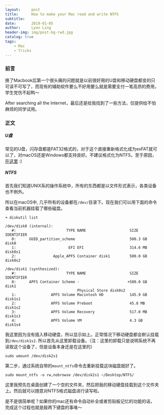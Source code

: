 ```yaml
---
layout:     post
title:      How to make your Mac read and write NTFS
subtitle:    
date:       2019-01-05
author:     Lyon Ling
header-img: img/post-bg-rwd.jpg
catalog: true
tags:
    - Mac
    - Tricks
---
```


### 前言

换了Macbook后第一个很头痛的问题就是以前很好用的U盘和移动硬盘都变的只可读不可写了，而现有的辅助软件要么不好用要么就是需要支付一笔高昂的费用，学生党伤不起鸭～

After searching all the Internet，最后还是给我找到了一些方法，仅提供给不怕麻烦的同学试用。

### 正文

##### U盘

常见的U盘，闪存盘都是FAT32格式的，对于这个直接重新格式化成为exFAT就可以了，对macOS还是Windows都支持良好。不建议格式化为NTFS，至于原因，[在这里](https://www.google.com/) :)

##### NTFS

首先我们知道UNIX系的操作系统中，所有的东西都是以文件形式表示，各类设备也不例外。

所以在macOS中, 几乎所有的设备都在`/dev/`目录下。现在我们可以用下面的命令查看当前机器挂载了哪些磁盘。

```
➜ diskutil list

/dev/disk0 (internal):
   #:                       TYPE NAME                    SIZE       IDENTIFIER
   0:      GUID_partition_scheme                         500.3 GB   disk0
   1:                        EFI EFI                     314.6 MB   disk0s1
   2:                 Apple_APFS Container disk1         500.0 GB   disk0s2

/dev/disk1 (synthesized):
   #:                       TYPE NAME                    SIZE       IDENTIFIER
   0:      APFS Container Scheme -                      +500.0 GB   disk1
                                 Physical Store disk0s2
   1:                APFS Volume Macintosh HD            145.9 GB   disk1s1
   2:                APFS Volume Preboot                 45.8 MB    disk1s2
   3:                APFS Volume Recovery                517.0 MB   disk1s3
   4:                APFS Volume VM                      4.3 GB     disk1s4
```

我这里因为没有插入移动硬盘，所以显示如上。正常情况下移动硬盘都会默认挂载到`/dev/disk1s2`. 所以首先从这里卸载设备。（注：这里的卸载只是说明系统不再读取这个设备了，但是设备本身还是在这里的）

```
sudo umount /dev/disk2s1
```

第二步，通过系统自带的`mount_ntfs`命令去重新挂载这块磁盘就好了。

```
sudo mount_ntfs -o rw,nobrowse /dev/disk2s1 ~/Desktop/NTFS/
```

这里我预先在桌面创建了一个空的文件夹，然后把我的移动硬盘挂载到这个文件夹上。然后就可以随意对NTFS格式磁盘进行读写啦。

是不是很简单呢？如果你的mac还有命令自动补全或者剪贴板记忆的功能的话，完成这个过程也就是敲两下键盘的事咯～
